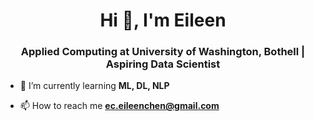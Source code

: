 <h1 align="center">Hi 👋, I'm Eileen</h1>
<h3 align="center"> Applied Computing at University of Washington, Bothell | Aspiring Data Scientist  </h3>

- 🌱 I’m currently learning **ML, DL, NLP**

- 📫 How to reach me **ec.eileenchen@gmail.com**

<!---
ec-eileenchen/ec-eileenchen is a ✨ special ✨ repository because its `README.md` (this file) appears on your GitHub profile.
You can click the Preview link to take a look at your changes.
--->
